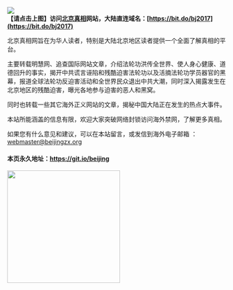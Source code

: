 <a id="header" href="https://gyqxe.azureedge.net/ogPipe.aspx?name=http://621/&from=BJweb"><img border="0" src="https://github.com/zx169/article/blob/master/Beijing.jpg" style="max-width:100%;"></a>  
**【请点击上图】访问[北京真相](https://gyqxe.azureedge.net/ogPipe.aspx?name=http://621/&from=BJweb)网站，大陆直连域名：[https://bit.do/bj2017](https://bit.do/bj2017)**

北京真相网旨在为华人读者，特别是大陆北京地区读者提供一个全面了解真相的平台。

主要转载明慧网、追查国际网站文章，介绍法轮功洪传全世界、使人身心健康、道德回升的事实，揭开中共谎言诬陷和残酷迫害法轮功以及活摘法轮功学员器官的黑幕，报道全球法轮功反迫害活动和全世界民众退出中共大潮，同时深入揭露发生在北京地区的残酷迫害，曝光各地参与迫害的恶人和黑窝。

同时也转载一些其它海外正义网站的文章，揭秘中国大陆正在发生的热点大事件。

本站所能涵盖的信息有限，欢迎大家突破网络封锁访问海外禁网，了解更多真相。

如果您有什么意见和建议，可以在本站留言，或发信到海外电子邮箱 ：webmaster@beijingzx.org

#### 本页永久地址：https://git.io/beijing

<a id="qr"><img border="0" src="https://github.com/zx169/article/blob/master/BJQR.jpg" width=260;></a>
